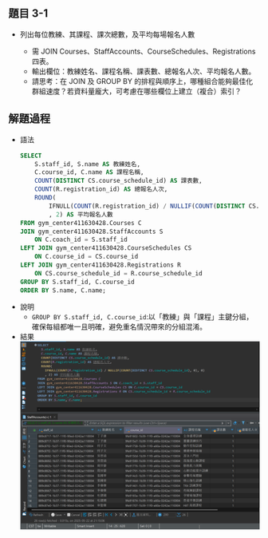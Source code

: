 ## 題目 3-1

- 列出每位教練、其課程、課次總數，及平均每場報名人數

    - 需 JOIN Courses、StaffAccounts、CourseSchedules、Registrations 四表。
    - 輸出欄位：教練姓名、課程名稱、課表數、總報名人次、平均報名人數。
    - 請思考：在 JOIN 及 GROUP BY 的排程與順序上，哪種組合能夠最佳化群組速度？若資料量龐大，可考慮在哪些欄位上建立（複合）索引？

## 解題過程

- 語法
    ```sql
    SELECT 
        S.staff_id, S.name AS 教練姓名, 
        C.course_id, C.name AS 課程名稱,
        COUNT(DISTINCT CS.course_schedule_id) AS 課表數,
        COUNT(R.registration_id) AS 總報名人次,
        ROUND(
            IFNULL(COUNT(R.registration_id) / NULLIF(COUNT(DISTINCT CS.course_schedule_id), 0), 0)
            , 2) AS 平均報名人數
    FROM gym_center411630428.Courses C
    JOIN gym_center411630428.StaffAccounts S    
        ON C.coach_id = S.staff_id
    LEFT JOIN gym_center411630428.CourseSchedules CS 
        ON C.course_id = CS.course_id
    LEFT JOIN gym_center411630428.Registrations R 
        ON CS.course_schedule_id = R.course_schedule_id
    GROUP BY S.staff_id, C.course_id
    ORDER BY S.name, C.name;
    ```
- 說明
  - `GROUP BY S.staff_id, C.course_id`:以「教練」與「課程」主鍵分組，確保每組都唯一且明確，避免重名情況帶來的分組混淆。
- 結果
![3-1-1](../images/3-1-1.png)